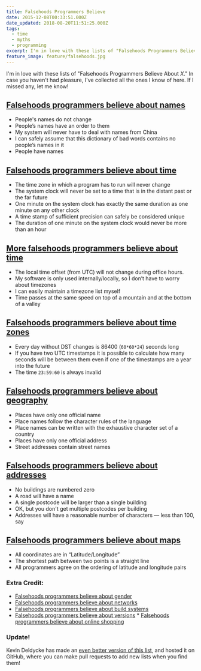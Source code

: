```yaml
---
title: Falsehoods Programmers Believe
date: 2015-12-08T00:33:51.000Z
date_updated: 2018-08-20T11:51:25.000Z
tags:
  - time
  - myths
  - programming
excerpt: I'm in love with these lists of "Falsehoods Programmers Believe About…," so I've collected all the ones I know of here.
feature_image: feature/falsehoods.jpg
---
```


I'm in love with these lists of "Falsehoods Programmers Believe About _X_." In case you haven't had pleasure, I've collected all the ones I know of here. If I missed any, let me know!

## [Falsehoods programmers believe about names](http://www.kalzumeus.com/2010/06/17/falsehoods-programmers-believe-about-names/)

- People's names do not change
- People’s names have an order to them
- My system will never have to deal with names from China
- I can safely assume that this dictionary of bad words contains no people’s names in it
- People have names

## [Falsehoods programmers believe about time](http://infiniteundo.com/post/25326999628/falsehoods-programmers-believe-about-time)

- The time zone in which a program has to run will never change
- The system clock will never be set to a time that is in the distant past or the far future
- One minute on the system clock has exactly the same duration as one minute on any other clock
- A time stamp of sufficient precision can safely be considered unique
- The duration of one minute on the system clock would never be more than an hour

## [More falsehoods programmers believe about time](http://infiniteundo.com/post/25509354022/more-falsehoods-programmers-believe-about-time)

- The local time offset (from UTC) will not change during office hours.
- My software is only used internally/locally, so I don’t have to worry about timezones
- I can easily maintain a timezone list myself
- Time passes at the same speed on top of a mountain and at the bottom of a valley

## [Falsehoods programmers believe about time zones](http://www.creativedeletion.com/2015/01/28/falsehoods-programmers-date-time-zones.html)

- Every day without DST changes is 86400 (`60*60*24`) seconds long
- If you have two UTC timestamps it is possible to calculate how many seconds will be between them even if one of the timestamps are a year into the future
- The time `23:59:60` is always invalid

## [Falsehoods programmers believe about geography](http://wiesmann.codiferes.net/wordpress/?p=15187)

- Places have only one official name
- Place names follow the character rules of the language
- Place names can be written with the exhaustive character set of a country
- Places have only one official address
- Street addresses contain street names

## [Falsehoods programmers believe about addresses](https://www.mjt.me.uk/posts/falsehoods-programmers-believe-about-addresses/)

- No buildings are numbered zero
- A road will have a name
- A single postcode will be larger than a single building
- OK, but you don't get multiple postcodes per building
- Addresses will have a reasonable number of characters — less than 100, say

## [Falsehoods programmers believe about maps](http://www.atlefren.net/post/2014/09/falsehoods-programmers-believe-about-maps/)

- All coordinates are in “Latitude/Longitude”
- The shortest path between two points is a straight line
- All programmers agree on the ordering of latitude and longitude pairs

### Extra Credit:

- [Falsehoods programmers believe about gender](https://gist.github.com/garbados/f82604ea639e0e47bf44)
- [Falsehoods programmers believe about networks](http://blog.erratasec.com/2012/06/falsehoods-programmers-believe-about.html)
- [Falsehoods programmers believe about build systems](http://pozorvlak.livejournal.com/174763.html)
- [Falsehoods programmers believe about versions](https://github.com/xenoterracide/falsehoods/blob/master/versions.md) \* [Falsehoods programmers believe about online shopping](http://wiesmann.codiferes.net/wordpress/?p=22201)

### Update!

Kevin Deldycke has made an [even better version of this list](https://github.com/kdeldycke/awesome-falsehood), and hosted it on GitHub, where you can make pull requests to add new lists when you find them!
